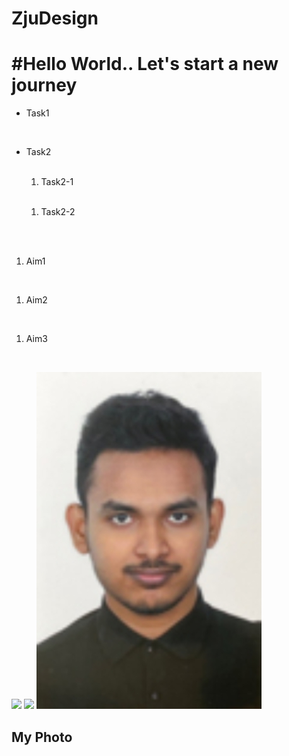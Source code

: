 # ZjuDesign
<h1>#Hello World.. Let's start a new journey</h1>
<ul><li>Task1</li></ul><br>
<ul><li>Task2</li><br>
<ol><li>Task2-1</li></ol><br>
<ol><li>Task2-2</li></ol><br>
</ul><br>
<ol><li>Aim1</li></ol><br>
<ol><li>Aim2</li></ol><br>
<ol><li>Aim3</li></ol><br>

![](https://tse4-mm.cn.bing.net/th/id/OIP-C.Zqvu-nRxN5199Uy0qJ2mMAHaDb?pid=ImgDet&rs=1)
![](https://www.securitynewspaper.com/snews-up/2019/10/Icons_CTF.png)
![](img1/My-Photo.jpg)
<h2>My Photo</h2><br>

 
